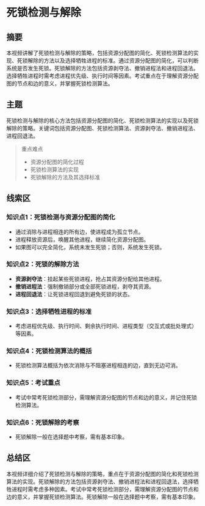 # 死锁检测与解除

## 摘要

本视频讲解了死锁检测与解除的策略，包括资源分配图的简化、死锁检测算法的实现、死锁解除的方法以及选择牺牲进程的标准。通过资源分配图的简化，可以判断系统是否发生死锁。死锁解除的方法包括资源剥夺法、撤销进程法和进程回退法。选择牺牲进程时需考虑进程优先级、执行时间等因素。考试重点在于理解资源分配图的节点和边的意义，并掌握死锁检测算法。

## 主题

死锁检测与解除的核心方法包括资源分配图的简化、死锁检测算法的实现以及死锁解除的策略。关键词包括资源分配图、死锁检测算法、资源剥夺法、撤销进程法、进程回退法。

> 重点难点
>
> - 资源分配图的简化过程
> - 死锁检测算法的实现
> - 死锁解除的方法及其选择标准

## 线索区

### 知识点1：死锁检测与资源分配图的简化
- 通过消除与进程相连的所有边，使进程成为孤立节点。
- 进程释放资源后，唤醒其他进程，继续简化资源分配图。
- 如果图可以完全简化，系统未发生死锁；否则，系统发生死锁。

### 知识点2：死锁的解除方法
- **资源剥夺法**：挂起某些死锁进程，抢占其资源分配给其他进程。
- **撤销进程法**：强制撤销部分或全部死锁进程，剥夺其资源。
- **进程回退法**：让死锁进程回退到避免死锁的状态。

### 知识点3：选择牺牲进程的标准
- 考虑进程优先级、执行时间、剩余执行时间、进程类型（交互式或批处理式）等因素。

### 知识点4：死锁检测算法的概括
- 死锁检测算法概括为依次消除与不阻塞进程相连的边，直到无边可消。

### 知识点5：考试重点
- 考试中常考死锁检测部分，需理解资源分配图的节点和边的意义，并记住死锁检测算法。

### 知识点6：死锁解除的考察
- 死锁解除一般在选择题中考察，需有基本印象。

## 总结区

本视频详细介绍了死锁检测与解除的策略，重点在于资源分配图的简化和死锁检测算法的实现。死锁解除的方法包括资源剥夺法、撤销进程法和进程回退法，选择牺牲进程时需考虑多种因素。考试中常考死锁检测部分，需理解资源分配图的节点和边的意义，并掌握死锁检测算法。死锁解除一般在选择题中考察，需有基本印象。